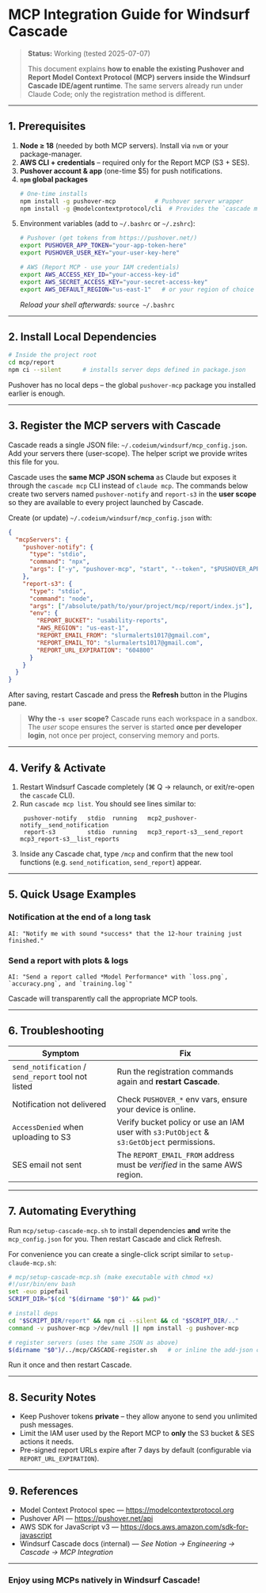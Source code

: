 # MCP Integration Guide for Windsurf Cascade

> **Status:** Working  (tested 2025-07-07)
> 
> This document explains **how to enable the existing Pushover and Report Model Context Protocol (MCP) servers inside the Windsurf Cascade IDE/agent runtime**. The same servers already run under Claude Code; only the registration method is different.

---

## 1. Prerequisites

1. **Node ≥ 18** (needed by both MCP servers).  Install via `nvm` or your package-manager.
2. **AWS CLI + credentials** – required only for the Report MCP (S3 + SES).
3. **Pushover account & app** (one-time $5) for push notifications.
4. **`npm` global packages**
   ```bash
   # One-time installs
   npm install -g pushover-mcp           # Pushover server wrapper
   npm install -g @modelcontextprotocol/cli  # Provides the `cascade mcp` command
   ```
5. Environment variables (add to `~/.bashrc` or `~/.zshrc`):
   ```bash
   # Pushover (get tokens from https://pushover.net/)
   export PUSHOVER_APP_TOKEN="your-app-token-here"
   export PUSHOVER_USER_KEY="your-user-key-here"

   # AWS (Report MCP - use your IAM credentials)
   export AWS_ACCESS_KEY_ID="your-access-key-id"
   export AWS_SECRET_ACCESS_KEY="your-secret-access-key"
   export AWS_DEFAULT_REGION="us-east-1"   # or your region of choice
   ```
   *Reload your shell afterwards:* `source ~/.bashrc`

---

## 2. Install Local Dependencies

```bash
# Inside the project root
cd mcp/report
npm ci --silent      # installs server deps defined in package.json
```

Pushover has no local deps – the global `pushover-mcp` package you installed earlier is enough.

---

## 3. Register the MCP servers with Cascade

Cascade reads a single JSON file: `~/.codeium/windsurf/mcp_config.json`.  Add your servers there (user-scope).  The helper script we provide writes this file for you.

Cascade uses the **same MCP JSON schema** as Claude but exposes it through the `cascade mcp` CLI instead of `claude mcp`.  The commands below create two servers named `pushover-notify` and `report-s3` in the **user scope** so they are available to every project launched by Cascade.

Create (or update) `~/.codeium/windsurf/mcp_config.json` with:
```json
{
  "mcpServers": {
    "pushover-notify": {
      "type": "stdio",
      "command": "npx",
      "args": ["-y", "pushover-mcp", "start", "--token", "$PUSHOVER_APP_TOKEN", "--user", "$PUSHOVER_USER_KEY"]
    },
    "report-s3": {
      "type": "stdio",
      "command": "node",
      "args": ["/absolute/path/to/your/project/mcp/report/index.js"],
      "env": {
        "REPORT_BUCKET": "usability-reports",
        "AWS_REGION": "us-east-1",
        "REPORT_EMAIL_FROM": "slurmalerts1017@gmail.com",
        "REPORT_EMAIL_TO": "slurmalerts1017@gmail.com",
        "REPORT_URL_EXPIRATION": "604800"
      }
    }
  }
}
```
After saving, restart Cascade and press the **Refresh** button in the Plugins pane.

> **Why the `-s user` scope?**  Cascade runs each workspace in a sandbox.  The *user* scope ensures the server is started **once per developer login**, not once per project, conserving memory and ports.

---

## 4. Verify & Activate

1. Restart Windsurf Cascade completely (⌘ Q → relaunch, or exit/re-open the `cascade` CLI).
2. Run `cascade mcp list`.  You should see lines similar to:
   ```
    pushover-notify   stdio  running   mcp2_pushover-notify__send_notification
    report-s3         stdio  running   mcp3_report-s3__send_report  mcp3_report-s3__list_reports
   ```
3. Inside any Cascade chat, type `/mcp` and confirm that the new tool functions (e.g. `send_notification`, `send_report`) appear.

---

## 5. Quick Usage Examples

### Notification at the end of a long task
```text
AI: "Notify me with sound *success* that the 12-hour training just finished."
```

### Send a report with plots & logs
```text
AI: "Send a report called *Model Performance* with `loss.png`, `accuracy.png`, and `training.log`"
```

Cascade will transparently call the appropriate MCP tools.

---

## 6. Troubleshooting

| Symptom | Fix |
|---------|------|
| `send_notification` / `send_report` tool not listed | Run the registration commands again and **restart Cascade**. |
| Notification not delivered | Check `PUSHOVER_*` env vars, ensure your device is online. |
| `AccessDenied` when uploading to S3 | Verify bucket policy or use an IAM user with `s3:PutObject` & `s3:GetObject` permissions. |
| SES email not sent | The `REPORT_EMAIL_FROM` address must be *verified* in the same AWS region. |

---

## 7. Automating Everything

Run `mcp/setup-cascade-mcp.sh` to install dependencies **and** write the `mcp_config.json` for you.  Then restart Cascade and click Refresh.

For convenience you can create a single-click script similar to `setup-claude-mcp.sh`:

```bash
# mcp/setup-cascade-mcp.sh (make executable with chmod +x)
#!/usr/bin/env bash
set -euo pipefail
SCRIPT_DIR="$(cd "$(dirname "$0")" && pwd)"

# install deps
cd "$SCRIPT_DIR/report" && npm ci --silent && cd "$SCRIPT_DIR/.."
command -v pushover-mcp >/dev/null || npm install -g pushover-mcp

# register servers (uses the same JSON as above)
$(dirname "$0")/../mcp/CASCADE-register.sh   # or inline the add-json commands
```

Run it once and then restart Cascade.

---

## 8. Security Notes

* Keep Pushover tokens **private** – they allow anyone to send you unlimited push messages.
* Limit the IAM user used by the Report MCP to **only** the S3 bucket & SES actions it needs.
* Pre-signed report URLs expire after 7 days by default (configurable via `REPORT_URL_EXPIRATION`).

---

## 9. References

* Model Context Protocol spec — <https://modelcontextprotocol.org>
* Pushover API — <https://pushover.net/api>
* AWS SDK for JavaScript v3 — <https://docs.aws.amazon.com/sdk-for-javascript>
* Windsurf Cascade docs (internal) — *See Notion → Engineering → Cascade → MCP Integration*

---

### Enjoy using MCPs natively in Windsurf Cascade! 
